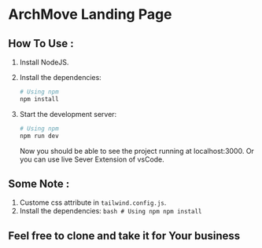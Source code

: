 # ArchMove Landing Page

## How To Use :
 1. Install NodeJS.
 2. Install the dependencies:
    ```bash
    # Using npm
    npm install
    ```
 3. Start the development server:
    ```bash
    # Using npm
    npm run dev
    ```

    Now you should be able to see the project running at localhost:3000.
    Or you can use live Sever Extension of vsCode.
    
## Some Note :
   1. Custome css attribute in `tailwind.config.js`.
   2. Install the dependencies:
    ```bash
    # Using npm
    npm install
    ```
     
## Feel free to clone and take it for Your business


